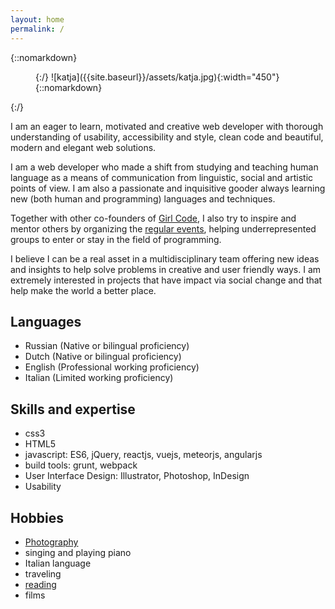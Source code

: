 ```yaml
---
layout: home
permalink: /
---
```

{::nomarkdown}
<figure class="flex-img">
{:/}
![katja]({{site.baseurl}}/assets/katja.jpg){:width="450"}
{::nomarkdown}
</figure>
{:/}

I am an eager to learn, motivated and creative web developer with thorough understanding of usability, accessibility and style, clean code and beautiful, modern and elegant web solutions.

I am a web developer who made a shift from studying and teaching human language as a means of communication from linguistic, social and artistic points of view. I am also a passionate and inquisitive gooder always learning new (both human and programming) languages and techniques.

Together with other co-founders of [Girl Code](http://girl-code.nl), I also try to inspire and mentor others by organizing the [regular events](http://meetup.com/girlcode), helping underrepresented groups to enter or stay in the field of programming.

I believe I can be a real asset in a multidisciplinary team offering new ideas and insights to help solve problems in creative and user friendly ways. I am extremely interested in projects that have impact via social change and that help make the world a better place.

## Languages
* Russian (Native or bilingual proficiency)
* Dutch (Native or bilingual proficiency)
* English (Professional working proficiency)
* Italian (Limited working proficiency)

## Skills and expertise
* css3
* HTML5
* javascript: ES6, jQuery, reactjs, vuejs, meteorjs, angularjs
* build tools: grunt, webpack
* User Interface Design: Illustrator, Photoshop, InDesign
* Usability

## Hobbies
* [Photography](https://500px.com/katjahollaar)
* singing and playing piano
* Italian language
* traveling
* [reading](https://www.goodreads.com/user/show/4241716-katja)
* films
